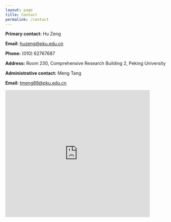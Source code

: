 ```yaml
---
layout: page
title: Contact
permalink: /contact
---
```



**Primary contact:** Hu Zeng

**Email:** huzeng@pku.edu.cn

**Phone:** (010) 62767687

**Address:** Room 230, Comprehensive Research Building 2, Peking University

**Administrative contact:** Meng Tang

**Email:** tmeng89@pku.edu.cn


<iframe src="https://github.com/ZenghuPKU/zenghupku.github.io/blob/master/baidumap.html" width="90%" height="400" frameborder="0"></iframe>
